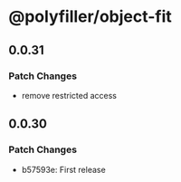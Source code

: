 # @polyfiller/object-fit

## 0.0.31

### Patch Changes

- remove restricted access

## 0.0.30

### Patch Changes

- b57593e: First release
